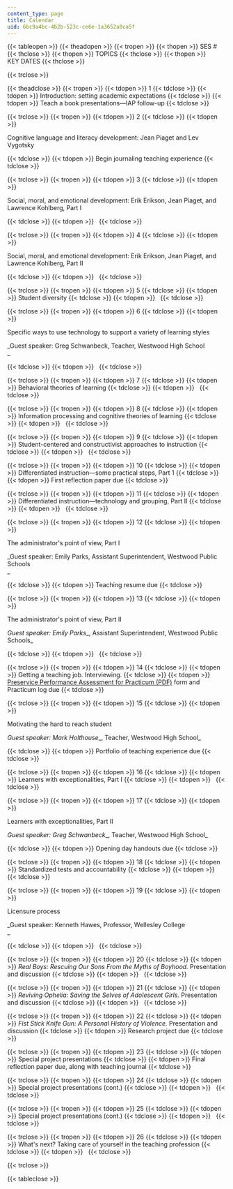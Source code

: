 ```yaml
---
content_type: page
title: Calendar
uid: 6bc9a4bc-4b2b-523c-ce6e-1a3652a8ca5f
---
```


{{< tableopen >}}
{{< theadopen >}}
{{< tropen >}}
{{< thopen >}}
SES #
{{< thclose >}}
{{< thopen >}}
TOPICS
{{< thclose >}}
{{< thopen >}}
KEY DATES
{{< thclose >}}

{{< trclose >}}

{{< theadclose >}}
{{< tropen >}}
{{< tdopen >}}
1
{{< tdclose >}}
{{< tdopen >}}
Introduction: setting academic expectations
{{< tdclose >}}
{{< tdopen >}}
Teach a book presentations—IAP follow-up
{{< tdclose >}}

{{< trclose >}}
{{< tropen >}}
{{< tdopen >}}
2
{{< tdclose >}}
{{< tdopen >}}


Cognitive language and literacy development: Jean Piaget and Lev Vygotsky


{{< tdclose >}}
{{< tdopen >}}
Begin journaling teaching experience
{{< tdclose >}}

{{< trclose >}}
{{< tropen >}}
{{< tdopen >}}
3
{{< tdclose >}}
{{< tdopen >}}


Social, moral, and emotional development: Erik Erikson, Jean Piaget, and Lawrence Kohlberg, Part I


{{< tdclose >}}
{{< tdopen >}}
 
{{< tdclose >}}

{{< trclose >}}
{{< tropen >}}
{{< tdopen >}}
4
{{< tdclose >}}
{{< tdopen >}}


Social, moral, and emotional development: Erik Erikson, Jean Piaget, and Lawrence Kohlberg, Part II


{{< tdclose >}}
{{< tdopen >}}
 
{{< tdclose >}}

{{< trclose >}}
{{< tropen >}}
{{< tdopen >}}
5
{{< tdclose >}}
{{< tdopen >}}
Student diversity
{{< tdclose >}}
{{< tdopen >}}
 
{{< tdclose >}}

{{< trclose >}}
{{< tropen >}}
{{< tdopen >}}
6
{{< tdclose >}}
{{< tdopen >}}


Specific ways to use technology to support a variety of learning styles

_Guest speaker: Greg Schwanbeck, Teacher, Westwood High School  
_


{{< tdclose >}}
{{< tdopen >}}
 
{{< tdclose >}}

{{< trclose >}}
{{< tropen >}}
{{< tdopen >}}
7
{{< tdclose >}}
{{< tdopen >}}
Behavioral theories of learning
{{< tdclose >}}
{{< tdopen >}}
 
{{< tdclose >}}

{{< trclose >}}
{{< tropen >}}
{{< tdopen >}}
8
{{< tdclose >}}
{{< tdopen >}}
Information processing and cognitive theories of learning
{{< tdclose >}}
{{< tdopen >}}
 
{{< tdclose >}}

{{< trclose >}}
{{< tropen >}}
{{< tdopen >}}
9
{{< tdclose >}}
{{< tdopen >}}
Student-centered and constructivist approaches to instruction
{{< tdclose >}}
{{< tdopen >}}
 
{{< tdclose >}}

{{< trclose >}}
{{< tropen >}}
{{< tdopen >}}
10
{{< tdclose >}}
{{< tdopen >}}
Differentiated instruction—some practical steps, Part 1
{{< tdclose >}}
{{< tdopen >}}
First reflection paper due
{{< tdclose >}}

{{< trclose >}}
{{< tropen >}}
{{< tdopen >}}
11
{{< tdclose >}}
{{< tdopen >}}
Differentiated instruction—technology and grouping, Part II
{{< tdclose >}}
{{< tdopen >}}
 
{{< tdclose >}}

{{< trclose >}}
{{< tropen >}}
{{< tdopen >}}
12
{{< tdclose >}}
{{< tdopen >}}


The administrator's point of view, Part I

_Guest speaker: Emily Parks, Assistant Superintendent, Westwood Public Schools  
_


{{< tdclose >}}
{{< tdopen >}}
Teaching resume due
{{< tdclose >}}

{{< trclose >}}
{{< tropen >}}
{{< tdopen >}}
13
{{< tdclose >}}
{{< tdopen >}}


The administrator's point of view, Part II

_Guest speaker: Emily Parks__, Assistant Superintendent, Westwood Public Schools_


{{< tdclose >}}
{{< tdopen >}}
 
{{< tdclose >}}

{{< trclose >}}
{{< tropen >}}
{{< tdopen >}}
14
{{< tdclose >}}
{{< tdopen >}}
Getting a teaching job. Interviewing.
{{< tdclose >}}
{{< tdopen >}}
[Preservice Performance Assessment for Practicum (PDF)](http://www.doe.mass.edu/edprep/ppa_form.pdf) form and Practicum log due
{{< tdclose >}}

{{< trclose >}}
{{< tropen >}}
{{< tdopen >}}
15
{{< tdclose >}}
{{< tdopen >}}


Motivating the hard to reach student

_Guest speaker: Mark Holthouse__, Teacher, Westwood High School_


{{< tdclose >}}
{{< tdopen >}}
Portfolio of teaching experience due
{{< tdclose >}}

{{< trclose >}}
{{< tropen >}}
{{< tdopen >}}
16
{{< tdclose >}}
{{< tdopen >}}
Learners with exceptionalities, Part I
{{< tdclose >}}
{{< tdopen >}}
 
{{< tdclose >}}

{{< trclose >}}
{{< tropen >}}
{{< tdopen >}}
17
{{< tdclose >}}
{{< tdopen >}}


Learners with exceptionalities, Part II

_Guest speaker: Greg Schwanbeck__, Teacher, Westwood High School_


{{< tdclose >}}
{{< tdopen >}}
Opening day handouts due
{{< tdclose >}}

{{< trclose >}}
{{< tropen >}}
{{< tdopen >}}
18
{{< tdclose >}}
{{< tdopen >}}
Standardized tests and accountability
{{< tdclose >}}
{{< tdopen >}}
 
{{< tdclose >}}

{{< trclose >}}
{{< tropen >}}
{{< tdopen >}}
19
{{< tdclose >}}
{{< tdopen >}}


Licensure process

_Guest speaker: Kenneth Hawes, Professor, Wellesley College  
_


{{< tdclose >}}
{{< tdopen >}}
 
{{< tdclose >}}

{{< trclose >}}
{{< tropen >}}
{{< tdopen >}}
20
{{< tdclose >}}
{{< tdopen >}}
_Real Boys: Rescuing Our Sons From the Myths of Boyhood._ Presentation and discussion
{{< tdclose >}}
{{< tdopen >}}
 
{{< tdclose >}}

{{< trclose >}}
{{< tropen >}}
{{< tdopen >}}
21
{{< tdclose >}}
{{< tdopen >}}
_Reviving Ophelia: Saving the Selves of Adolescent Girls._ Presentation and discussion
{{< tdclose >}}
{{< tdopen >}}
 
{{< tdclose >}}

{{< trclose >}}
{{< tropen >}}
{{< tdopen >}}
22
{{< tdclose >}}
{{< tdopen >}}
_Fist Stick Knife Gun: A Personal History of Violence._ Presentation and discussion
{{< tdclose >}}
{{< tdopen >}}
Research project due
{{< tdclose >}}

{{< trclose >}}
{{< tropen >}}
{{< tdopen >}}
23
{{< tdclose >}}
{{< tdopen >}}
Special project presentations
{{< tdclose >}}
{{< tdopen >}}
Final reflection paper due, along with teaching journal
{{< tdclose >}}

{{< trclose >}}
{{< tropen >}}
{{< tdopen >}}
24
{{< tdclose >}}
{{< tdopen >}}
Special project presentations (cont.)
{{< tdclose >}}
{{< tdopen >}}
 
{{< tdclose >}}

{{< trclose >}}
{{< tropen >}}
{{< tdopen >}}
25
{{< tdclose >}}
{{< tdopen >}}
Special project presentations (cont.)
{{< tdclose >}}
{{< tdopen >}}
 
{{< tdclose >}}

{{< trclose >}}
{{< tropen >}}
{{< tdopen >}}
26
{{< tdclose >}}
{{< tdopen >}}
What's next? Taking care of yourself in the teaching profession
{{< tdclose >}}
{{< tdopen >}}
 
{{< tdclose >}}

{{< trclose >}}

{{< tableclose >}}